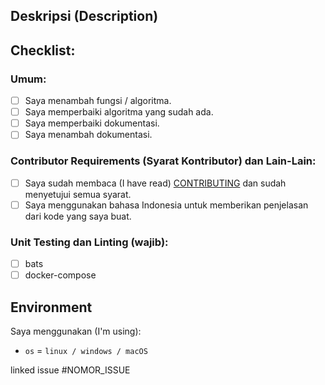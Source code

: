## Deskripsi (Description)

<!-- Deskripsikan tentang perubahan yang kamu berikan. -->

## Checklist:

### Umum:

<!-- Checklist semua perubahan yang sesuai. -->

- [ ] Saya menambah fungsi / algoritma.
- [ ] Saya memperbaiki algoritma yang sudah ada.
- [ ] Saya memperbaiki dokumentasi.
- [ ] Saya menambah dokumentasi.

### Contributor Requirements (Syarat Kontributor) dan Lain-Lain:

<!-- Checklist semua perubahan yang sesuai. Wajib checklist opsi pertama. -->

- [ ] Saya sudah membaca (I have read) [CONTRIBUTING](https://github.com/bellshade/Docker/blob/main/CONTRIBUTING.md) dan sudah menyetujui semua syarat.
- [ ] Saya menggunakan bahasa Indonesia untuk memberikan penjelasan dari kode yang saya buat.

### Unit Testing dan Linting (wajib):

<!-- Checklist unit tester / linter yang sesuai. -->

- [ ] bats
- [ ] docker-compose

## Environment

Saya menggunakan (I'm using):

<!-- Ganti sesuai yang digunakan. -->

- `os` = `linux / windows / macOS`
<!-- Kami menggunakan Python versi 3 dan tidak menyarankan untuk menggunakan Python 2. -->

<!-- Jika ada gagal pada salah satu test, kami akan mengeceknya kembali. -->
<!-- If there is a failure in one of the tests, we will check it again. -->

linked issue #NOMOR_ISSUE <!--contoh #1-->
